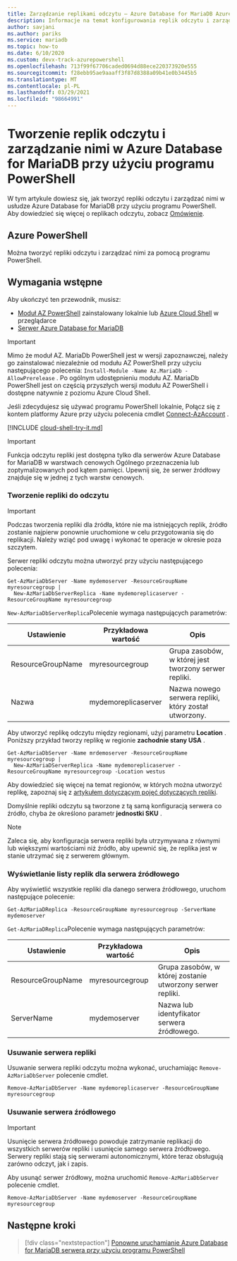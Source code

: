 ```yaml
---
title: Zarządzanie replikami odczytu — Azure Database for MariaDB Azure PowerShell
description: Informacje na temat konfigurowania replik odczytu i zarządzania nimi w programie Azure Database for MariaDB przy użyciu programu PowerShell.
author: savjani
ms.author: pariks
ms.service: mariadb
ms.topic: how-to
ms.date: 6/10/2020
ms.custom: devx-track-azurepowershell
ms.openlocfilehash: 713f99f67706caded0694d88ece220373920e555
ms.sourcegitcommit: f28ebb95ae9aaaff3f87d8388a09b41e0b3445b5
ms.translationtype: MT
ms.contentlocale: pl-PL
ms.lasthandoff: 03/29/2021
ms.locfileid: "98664991"
---
```

# <a name="how-to-create-and-manage-read-replicas-in-azure-database-for-mariadb-using-powershell"></a>Tworzenie replik odczytu i zarządzanie nimi w Azure Database for MariaDB przy użyciu programu PowerShell

W tym artykule dowiesz się, jak tworzyć repliki odczytu i zarządzać nimi w usłudze Azure Database for MariaDB przy użyciu programu PowerShell. Aby dowiedzieć się więcej o replikach odczytu, zobacz [Omówienie](concepts-read-replicas.md).

## <a name="azure-powershell"></a>Azure PowerShell

Można tworzyć repliki odczytu i zarządzać nimi za pomocą programu PowerShell.

## <a name="prerequisites"></a>Wymagania wstępne

Aby ukończyć ten przewodnik, musisz:

- [Moduł AZ PowerShell](/powershell/azure/install-az-ps) zainstalowany lokalnie lub [Azure Cloud Shell](https://shell.azure.com/) w przeglądarce
- [Serwer Azure Database for MariaDB](quickstart-create-mariadb-server-database-using-azure-powershell.md)

> [!IMPORTANT]
> Mimo że moduł AZ. MariaDb PowerShell jest w wersji zapoznawczej, należy go zainstalować niezależnie od modułu AZ PowerShell przy użyciu następującego polecenia: `Install-Module -Name Az.MariaDb -AllowPrerelease` .
> Po ogólnym udostępnieniu modułu AZ. MariaDb PowerShell jest on częścią przyszłych wersji modułu AZ PowerShell i dostępne natywnie z poziomu Azure Cloud Shell.

Jeśli zdecydujesz się używać programu PowerShell lokalnie, Połącz się z kontem platformy Azure przy użyciu polecenia cmdlet [Connect-AzAccount](/powershell/module/az.accounts/connect-azaccount) .

[!INCLUDE [cloud-shell-try-it.md](../../includes/cloud-shell-try-it.md)]

> [!IMPORTANT]
> Funkcja odczytu repliki jest dostępna tylko dla serwerów Azure Database for MariaDB w warstwach cenowych Ogólnego przeznaczenia lub zoptymalizowanych pod kątem pamięci. Upewnij się, że serwer źródłowy znajduje się w jednej z tych warstw cenowych.

### <a name="create-a-read-replica"></a>Tworzenie repliki do odczytu

> [!IMPORTANT]
> Podczas tworzenia repliki dla źródła, które nie ma istniejących replik, źródło zostanie najpierw ponownie uruchomione w celu przygotowania się do replikacji. Należy wziąć pod uwagę i wykonać te operacje w okresie poza szczytem.

Serwer repliki odczytu można utworzyć przy użyciu następującego polecenia:

```azurepowershell-interactive
Get-AzMariaDbServer -Name mydemoserver -ResourceGroupName myresourcegroup |
  New-AzMariaDbServerReplica -Name mydemoreplicaserver -ResourceGroupName myresourcegroup
```

`New-AzMariaDbServerReplica`Polecenie wymaga następujących parametrów:

| Ustawienie | Przykładowa wartość | Opis  |
| --- | --- | --- |
| ResourceGroupName |  myresourcegroup |  Grupa zasobów, w której jest tworzony serwer repliki.  |
| Nazwa | mydemoreplicaserver | Nazwa nowego serwera repliki, który został utworzony. |

Aby utworzyć replikę odczytu między regionami, użyj parametru **Location** . Poniższy przykład tworzy replikę w regionie **zachodnie stany USA** .

```azurepowershell-interactive
Get-AzMariaDbServer -Name mrdemoserver -ResourceGroupName myresourcegroup |
  New-AzMariaDServerReplica -Name mydemoreplicaserver -ResourceGroupName myresourcegroup -Location westus
```

Aby dowiedzieć się więcej na temat regionów, w których można utworzyć replikę, zapoznaj się z [artykułem dotyczącym pojęć dotyczących repliki](concepts-read-replicas.md).

Domyślnie repliki odczytu są tworzone z tą samą konfiguracją serwera co źródło, chyba że określono parametr **jednostki SKU** .

> [!NOTE]
> Zaleca się, aby konfiguracja serwera repliki była utrzymywana z równymi lub większymi wartościami niż źródło, aby upewnić się, że replika jest w stanie utrzymać się z serwerem głównym.

### <a name="list-replicas-for-a-source-server"></a>Wyświetlanie listy replik dla serwera źródłowego

Aby wyświetlić wszystkie repliki dla danego serwera źródłowego, uruchom następujące polecenie:

```azurepowershell-interactive
Get-AzMariaDReplica -ResourceGroupName myresourcegroup -ServerName mydemoserver
```

`Get-AzMariaDReplica`Polecenie wymaga następujących parametrów:

| Ustawienie | Przykładowa wartość | Opis  |
| --- | --- | --- |
| ResourceGroupName |  myresourcegroup |  Grupa zasobów, w której zostanie utworzony serwer repliki.  |
| ServerName | mydemoserver | Nazwa lub identyfikator serwera źródłowego. |

### <a name="delete-a-replica-server"></a>Usuwanie serwera repliki

Usuwanie serwera repliki odczytu można wykonać, uruchamiając `Remove-AzMariaDbServer` polecenie cmdlet.

```azurepowershell-interactive
Remove-AzMariaDbServer -Name mydemoreplicaserver -ResourceGroupName myresourcegroup
```

### <a name="delete-a-source-server"></a>Usuwanie serwera źródłowego

> [!IMPORTANT]
> Usunięcie serwera źródłowego powoduje zatrzymanie replikacji do wszystkich serwerów repliki i usunięcie samego serwera źródłowego. Serwery repliki stają się serwerami autonomicznymi, które teraz obsługują zarówno odczyt, jak i zapis.

Aby usunąć serwer źródłowy, można uruchomić `Remove-AzMariaDbServer` polecenie cmdlet.

```azurepowershell-interactive
Remove-AzMariaDbServer -Name mydemoserver -ResourceGroupName myresourcegroup
```

## <a name="next-steps"></a>Następne kroki

> [!div class="nextstepaction"]
> [Ponowne uruchamianie Azure Database for MariaDB serwera przy użyciu programu PowerShell](howto-restart-server-powershell.md)
